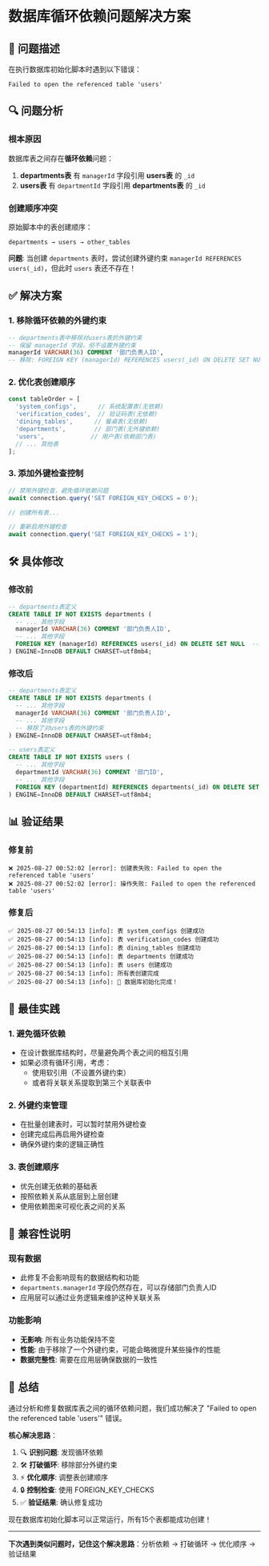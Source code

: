 # 数据库循环依赖问题解决方案

## 🚨 问题描述

在执行数据库初始化脚本时遇到以下错误：

```
Failed to open the referenced table 'users'
```

## 🔍 问题分析

### 根本原因
数据库表之间存在**循环依赖**问题：

1. **departments表** 有 `managerId` 字段引用 **users表** 的 `_id`
2. **users表** 有 `departmentId` 字段引用 **departments表** 的 `_id`

### 创建顺序冲突
原始脚本中的表创建顺序：
```
departments → users → other_tables
```

**问题**: 当创建 `departments` 表时，尝试创建外键约束 `managerId REFERENCES users(_id)`，但此时 `users` 表还不存在！

## ✅ 解决方案

### 1. 移除循环依赖的外键约束
```sql
-- departments表中移除对users表的外键约束
-- 保留 managerId 字段，但不设置外键约束
managerId VARCHAR(36) COMMENT '部门负责人ID',
-- 移除: FOREIGN KEY (managerId) REFERENCES users(_id) ON DELETE SET NULL
```

### 2. 优化表创建顺序
```javascript
const tableOrder = [
  'system_configs',      // 系统配置表(无依赖)
  'verification_codes',  // 验证码表(无依赖)  
  'dining_tables',      // 餐桌表(无依赖)
  'departments',        // 部门表(无外键依赖)
  'users',             // 用户表(依赖部门表)
  // ... 其他表
];
```

### 3. 添加外键检查控制
```javascript
// 禁用外键检查，避免循环依赖问题
await connection.query('SET FOREIGN_KEY_CHECKS = 0');

// 创建所有表...

// 重新启用外键检查
await connection.query('SET FOREIGN_KEY_CHECKS = 1');
```

## 🛠️ 具体修改

### 修改前
```sql
-- departments表定义
CREATE TABLE IF NOT EXISTS departments (
  -- ... 其他字段
  managerId VARCHAR(36) COMMENT '部门负责人ID',
  -- ... 其他字段
  FOREIGN KEY (managerId) REFERENCES users(_id) ON DELETE SET NULL  -- 问题所在
) ENGINE=InnoDB DEFAULT CHARSET=utf8mb4;
```

### 修改后
```sql
-- departments表定义  
CREATE TABLE IF NOT EXISTS departments (
  -- ... 其他字段
  managerId VARCHAR(36) COMMENT '部门负责人ID',
  -- ... 其他字段
  -- 移除了对users表的外键约束
) ENGINE=InnoDB DEFAULT CHARSET=utf8mb4;

-- users表定义
CREATE TABLE IF NOT EXISTS users (
  -- ... 其他字段
  departmentId VARCHAR(36) COMMENT '部门ID',
  -- ... 其他字段
  FOREIGN KEY (departmentId) REFERENCES departments(_id) ON DELETE SET NULL  -- 保留
) ENGINE=InnoDB DEFAULT CHARSET=utf8mb4;
```

## 📊 验证结果

### 修复前
```
❌ 2025-08-27 00:52:02 [error]: 创建表失败: Failed to open the referenced table 'users'
❌ 2025-08-27 00:52:02 [error]: 操作失败: Failed to open the referenced table 'users'
```

### 修复后
```
✅ 2025-08-27 00:54:13 [info]: 表 system_configs 创建成功
✅ 2025-08-27 00:54:13 [info]: 表 verification_codes 创建成功
✅ 2025-08-27 00:54:13 [info]: 表 dining_tables 创建成功
✅ 2025-08-27 00:54:13 [info]: 表 departments 创建成功
✅ 2025-08-27 00:54:13 [info]: 表 users 创建成功
✅ 2025-08-27 00:54:13 [info]: 所有表创建完成
✅ 2025-08-27 00:54:13 [info]: 🎉 数据库初始化完成！
```

## 🎯 最佳实践

### 1. 避免循环依赖
- 在设计数据库结构时，尽量避免两个表之间的相互引用
- 如果必须有循环引用，考虑：
  - 使用软引用（不设置外键约束）
  - 或者将关联关系提取到第三个关联表中

### 2. 外键约束管理
- 在批量创建表时，可以暂时禁用外键检查
- 创建完成后再启用外键检查
- 确保外键约束的逻辑正确性

### 3. 表创建顺序
- 优先创建无依赖的基础表
- 按照依赖关系从底层到上层创建
- 使用依赖图来可视化表之间的关系

## 🔄 兼容性说明

### 现有数据
- 此修复不会影响现有的数据结构和功能
- `departments.managerId` 字段仍然存在，可以存储部门负责人ID
- 应用层可以通过业务逻辑来维护这种关联关系

### 功能影响
- **无影响**: 所有业务功能保持不变
- **性能**: 由于移除了一个外键约束，可能会略微提升某些操作的性能
- **数据完整性**: 需要在应用层确保数据的一致性

## 📝 总结

通过分析和修复数据库表之间的循环依赖问题，我们成功解决了 "Failed to open the referenced table 'users'" 错误。

**核心解决思路**：
1. 🔍 **识别问题**: 发现循环依赖
2. 🛠️ **打破循环**: 移除部分外键约束
3. ⚡ **优化顺序**: 调整表创建顺序
4. 🔒 **控制检查**: 使用 FOREIGN_KEY_CHECKS
5. ✅ **验证结果**: 确认修复成功

现在数据库初始化脚本可以正常运行，所有15个表都能成功创建！

---

**下次遇到类似问题时，记住这个解决思路**：分析依赖 → 打破循环 → 优化顺序 → 验证结果
